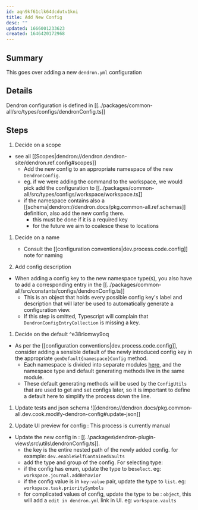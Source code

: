 ```yaml
---
id: aqn9kf61clk64dcdutv1kni
title: Add New Config
desc: ""
updated: 1666001233623
created: 1646420172968
---
```


## Summary

This goes over adding a new `dendron.yml` configuration

## Details

Dendron configuration is defined in [[../packages/common-all/src/types/configs/dendronConfig.ts]]

## Steps

1. Decide on a scope

- see all [[Scopes|dendron://dendron.dendron-site/dendron.ref.config#scopes]]
  - Add the new config to an appropriate namespace of the new `DendronConfig`.
  - eg. if we were adding the command to the workspace, we would pick add the configuration to [[../packages/common-all/src/types/configs/workspace/workspace.ts]]
  - if the namespace contains also a [[schema|dendron://dendron.docs/pkg.common-all.ref.schemas]] definition, also add the new config there.
    - this must be done if it is a required key
    - for the future we aim to coalesce these to locations

1. Decide on a name
   - Consult the [[configuration conventions|dev.process.code.config]] note for naming

1. Add config description

- When adding a config key to the new namespace type(s), you also have to add a corresponding entry in the [[../packages/common-all/src/constants/configs/dendronConfig.ts]]
  - This is an object that holds every possible config key's label and description that will later be used to automatically generate a configuration view.
  - If this step is omitted, Typescript will complain that `DendronConfigEntryCollection` is missing a key.

1. Decide on the default ^e38rlomwy9oq

- As per the [[configuration conventions|dev.process.code.config]], consider adding a sensible default of the newly introduced config key in the appropriate `genDefault{namespace}Config` method.
  - Each namespace is divided into separate modules [here](https://github.com/dendronhq/dendron/tree/master/packages/common-all/src/types/configs), and the namespace type and default generating methods live in the same module.
  - These default generating methods will be used by the `ConfigUtils` that are used to get and set configs later, so it is important to define a default here to simplify the process down the line.

1. Update tests and json schema
![[dendron://dendron.docs/pkg.common-all.dev.cook.modify-dendron-config#update-json]]

1. Update UI preview for config : This process is currently manual
- Update the new config in : [[..\packages\dendron-plugin-views\src\utils\dendronConfig.ts]].
  - the key is the entire nested path of the newly added config. for example: `dev.enableSelfContainedVaults`
  - add the type and group of the config. For selecting type: 
   - if the config has enum, update the type to be`select`. eg: `workspace.journal.addBehavior`
   - if the config value is in `key:value` pair, update the type to `list`. eg: `workspace.task.prioritySymbols`
   - for complicated values of config, update the type to be : `object`, this will add a `edit in dendron.yml` link in UI. eg: `workspace.vaults`